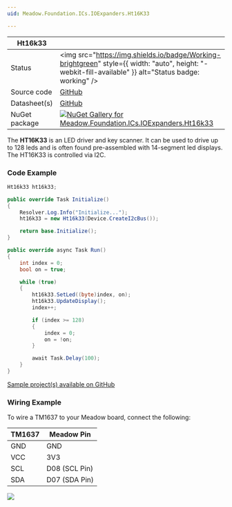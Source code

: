 ```yaml
---
uid: Meadow.Foundation.ICs.IOExpanders.Ht16K33

---
```


| Ht16k33 | |
|--------|--------|
| Status | <img src="https://img.shields.io/badge/Working-brightgreen" style={{ width: "auto", height: "-webkit-fill-available" }} alt="Status badge: working" /> |
| Source code | [GitHub](https://github.com/WildernessLabs/Meadow.Foundation/tree/main/Source/Meadow.Foundation.Peripherals/ICs.IOExpanders.Ht16k33) |
| Datasheet(s) | [GitHub](https://github.com/WildernessLabs/Meadow.Foundation/tree/main/Source/Meadow.Foundation.Peripherals/ICs.IOExpanders.Ht16k33/Datasheet) |
| NuGet package | <a href="https://www.nuget.org/packages/Meadow.Foundation.ICs.IOExpanders.Ht16k33/" target="_blank"><img src="https://img.shields.io/nuget/v/Meadow.Foundation.ICs.IOExpanders.Ht16k33.svg?label=Meadow.Foundation.ICs.IOExpanders.Ht16k33" alt="NuGet Gallery for Meadow.Foundation.ICs.IOExpanders.Ht16k33" /></a> |

The **HT16K33** is an LED driver and key scanner. It can be used to drive up to 128 leds and is often found pre-assembled with 14-segment led displays. The HT16K33 is controlled via I2C.

### Code Example

```csharp
Ht16k33 ht16k33;

public override Task Initialize()
{
    Resolver.Log.Info("Initialize...");
    ht16k33 = new Ht16k33(Device.CreateI2cBus());

    return base.Initialize();
}

public override async Task Run()
{
    int index = 0;
    bool on = true;

    while (true)
    {
        ht16k33.SetLed((byte)index, on);
        ht16k33.UpdateDisplay();
        index++;

        if (index >= 128)
        {
            index = 0;
            on = !on;
        }

        await Task.Delay(100);
    }
}

```

[Sample project(s) available on GitHub](https://github.com/WildernessLabs/Meadow.Foundation/tree/main/Source/Meadow.Foundation.Peripherals/ICs.IOExpanders.Ht16k33/Samples/Ht16k33_Sample)

### Wiring Example

 To wire a TM1637 to your Meadow board, connect the following:

| TM1637  | Meadow Pin    |
|---------|---------------|
| GND     | GND           |
| VCC     | 3V3           |
| SCL     | D08 (SCL Pin) |
| SDA     | D07 (SDA Pin) |

<img src="/API_Assets/Meadow.Foundation.ICs.IOExpanders.HT16K33/Ht16K33_Fritzing.png" />




